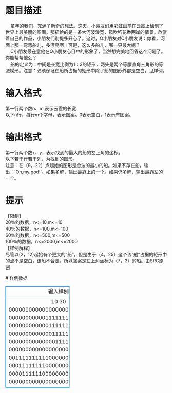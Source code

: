 # 

 
 # 题目描述 
<p>&nbsp;&nbsp;&nbsp;&nbsp;童年的我们，充满了新奇的想法。这天，小朋友们用彩虹画笔在云霞上绘制了世界上最美丽的图画。那描绘的是一条大河波浪宽，风吹稻花香两岸的情景。欣赏着自己的作品，小朋友们别提多开心了。这时，Q小朋友对C小朋友说：你看，河面上那一弯弯船儿，多漂亮啊！可是，这么多船儿，哪一只最大呢？<br />
&nbsp;&nbsp;&nbsp;&nbsp;C小朋友最在意他在Q小朋友心目中的形象了，当然想完美地回答这个问题了。你能帮帮他么？<br />
&nbsp;&nbsp;&nbsp;&nbsp;船的定义为：中间是长宽比例为1：2的矩形，两头是两个等腰直角三角形的等腰梯形。注意：必须保证在船所占据的矩形中除了船的图形外都是空白，见样例。</p> 

 
 # 输入格式 
<p>第一行两个数n、m,表示云霞的长宽<br />
以下n行，每行m个字母，表示图案。0表示空白，1表示有图案。</p> 

 
 # 输出格式 
<p>第一行两个数x、y，表示找到的最大的船的左上角的坐标。<br />
以下若干行若干列，为找到的图形。<br />
注意：在（9，22）点起始的图形是合法的最小的船。如果不存在船，输出：&#39;Oh,my&nbsp;god!&#39;。如果多解，输出最靠上的一个。如果仍多解，输出最靠左的一个。</p> 

 
 # 提示 
<p>【限制】<br />
20％的数据，n&lt;=10,m&lt;=10<br />
40％的数据，n&lt;=100,m&lt;=100<br />
60％的数据，n&lt;=500,m&lt;=500<br />
100％的数据，n&lt;=2000,m&lt;=2000<br />
【样例解释】<br />
尽管以(2，12)起始有个更大的&ldquo;船&rdquo;，但是由于（4，25）这个该&ldquo;船&rdquo;占据的矩形中的点不是空白，该船不合法。所以答案是左上角坐标为（7，3）的船。由SRC原创</p> 
# 样例数据
<style>
        table,table tr th, table tr td { border:1px solid #0094ff; }
        table { width: 200px; min-height: 25px; line-height: 25px; text-align: center; border-collapse: collapse;}   
    </style>
<table>
	<tr>
		<td>输入样例</td>
		<td>输出样例</td>
	</tr>
<tr><td>10 30
000000000000000000000000000000
000000000001111111111111100000
000000000000111111111111000000
000000000000011111111110100000
000000000000001111111100000000
000000000000000000000000000000
001111111111000000000000000000
000111111110000000000000000000
000011111100000000000111111000
000000000000000000000011110000
</td><td>7 3
1111111111
0111111110
0011111100
</td></tr></table>
